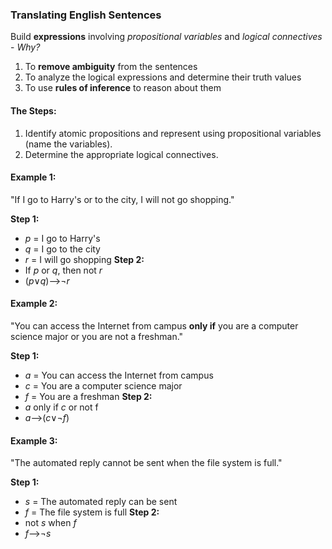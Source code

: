 
### Translating English Sentences
Build **expressions** involving *propositional variables* and *logical connectives* - *Why?*

1. To **remove ambiguity** from the sentences
2. To analyze the logical expressions and determine their truth values
3. To use **rules of inference** to reason about them


#### The Steps:
1. Identify atomic propositions and represent using propositional variables (name the variables).
2. Determine the appropriate logical connectives.

#### Example 1:
"If I go to Harry's or to the city, I will not go shopping."

**Step 1:**
 * *p* = I go to Harry's
 * *q* = I go to the city
 * *r* = I will go shopping
**Step 2:**
* If *p* or *q*, then not *r*
* (*p*∨*q*)-->¬*r*

#### Example 2:
"You can access the Internet from campus **only if** you are a computer science major or you are not a freshman."

**Step 1:**
- *a* = You can access the Internet from campus
- *c* = You are a computer science major
- *f* = You are a freshman
**Step 2:**
- *a* only if *c* or not f
- *a*-->(*c*∨¬*f*)

#### Example 3:
"The automated reply cannot be sent when the file system is full."

**Step 1:**
- *s* = The automated reply can be sent
- *f* = The file system is full
**Step 2:**
- not *s* when *f*
- *f*-->¬*s*